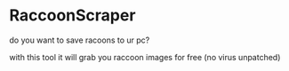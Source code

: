 # RaccoonScraper

do you want to save racoons to ur pc?

with this tool it will grab you raccoon images for free (no virus unpatched)

